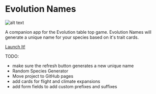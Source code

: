 # Evolution Names

![alt text](http://www.dicetowernews.com/wp-content/uploads/2014/06/evolution-cards_s4j2ad.jpg "Evolution cards")

A companion app for the Evolution table top game.  Evolution Names will generate a unique name for your species based on it's trait cards.

[Launch It!](http://loveless.org/evolution/)

TODO:
* make sure the refresh button generates a new unique name
* Random Species Generator
* Move project to GitHub pages
* add cards for flight and climate expansions
* add form fields to add custom prefixes and suffixes